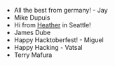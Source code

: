 - All the best from germany! - Jay
- Mike Dupuis
- Hi from [Heather](https://github.com/OGHP) in Seattle!
- James Dube
- Happy Hacktoberfest! - Miguel
- Happy Hacking - Vatsal
- Terry Mafura
